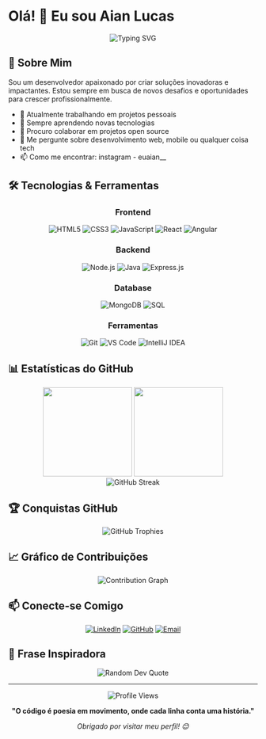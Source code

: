 # Olá! 👋 Eu sou Aian Lucas

<div align="center">
  <img src="https://readme-typing-svg.herokuapp.com?font=Fira+Code&pause=1000&color=2E9EF7&center=true&vCenter=true&width=435&lines=Desenvolvedor+Full+Stack;Apaixonado+por+Tecnologia;Sempre+Aprendendo+Algo+Novo" alt="Typing SVG" />
</div>

## 🚀 Sobre Mim

Sou um desenvolvedor apaixonado por criar soluções inovadoras e impactantes. Estou sempre em busca de novos desafios e oportunidades para crescer profissionalmente.

- 🔭 Atualmente trabalhando em projetos pessoais
- 🌱 Sempre aprendendo novas tecnologias
- 👯 Procuro colaborar em projetos open source
- 💬 Me pergunte sobre desenvolvimento web, mobile ou qualquer coisa tech
- 📫 Como me encontrar: instagram - euaian__

## 🛠️ Tecnologias & Ferramentas

<div align="center">
  
### Frontend
![HTML5](https://img.shields.io/badge/-HTML5-E34F26?style=for-the-badge&logo=html5&logoColor=white)
![CSS3](https://img.shields.io/badge/-CSS3-1572B6?style=for-the-badge&logo=css3&logoColor=white)
![JavaScript](https://img.shields.io/badge/-JavaScript-F7DF1E?style=for-the-badge&logo=javascript&logoColor=black)
![React](https://img.shields.io/badge/-React-61DAFB?style=for-the-badge&logo=react&logoColor=black)
![Angular](https://img.shields.io/badge/-Angular-DD0031?style=for-the-badge&logo=angular&logoColor=white)

### Backend
![Node.js](https://img.shields.io/badge/-Node.js-339933?style=for-the-badge&logo=node.js&logoColor=white)
![Java](https://img.shields.io/badge/-Java-007396?style=for-the-badge&logo=java&logoColor=white)
![Express.js](https://img.shields.io/badge/-Express.js-000000?style=for-the-badge&logo=express&logoColor=white)

### Database
![MongoDB](https://img.shields.io/badge/-MongoDB-47A248?style=for-the-badge&logo=mongodb&logoColor=white)
![SQL](https://img.shields.io/badge/-SQL-4479A1?style=for-the-badge&logo=postgresql&logoColor=white)

### Ferramentas
![Git](https://img.shields.io/badge/-Git-F05032?style=for-the-badge&logo=git&logoColor=white)
![VS Code](https://img.shields.io/badge/-VS%20Code-007ACC?style=for-the-badge&logo=visual-studio-code&logoColor=white)
![IntelliJ IDEA](https://img.shields.io/badge/-IntelliJ%20IDEA-000000?style=for-the-badge&logo=intellij-idea&logoColor=white)

</div>

## 📊 Estatísticas do GitHub

<div align="center">
  <img height="180em" src="https://github-readme-stats.vercel.app/api?username=Aian06L&show_icons=true&theme=tokyonight&include_all_commits=true&count_private=true&cache_seconds=86400"/>
  <img height="180em" src="https://github-readme-stats.vercel.app/api/top-langs/?username=Aian06L&layout=compact&langs_count=8&theme=tokyonight&cache_seconds=86400"/>
</div>

<div align="center">
  <img src="https://github-readme-streak-stats.herokuapp.com/?user=Aian06L&theme=tokyonight&hide_border=true&stroke=0000&background=1A1B27&border=1A1B27&currStreakLabel=70A5FD" alt="GitHub Streak" />
</div>

## 🏆 Conquistas GitHub

<div align="center">
  <img src="https://github-profile-trophy.vercel.app/?username=Aian06L&theme=tokyonight&no-frame=false&no-bg=false&margin-w=4" alt="GitHub Trophies" />
</div>

## 📈 Gráfico de Contribuições

<div align="center">
  <img src="https://github-readme-activity-graph.vercel.app/graph?username=Aian06L&theme=tokyo-night&bg_color=1a1b27&color=70a5fd&line=70a5fd&point=bf91f3&area=true&hide_border=true" alt="Contribution Graph" />
</div>

## 📫 Conecte-se Comigo

<div align="center">
  
[![LinkedIn](https://img.shields.io/badge/-LinkedIn-0077B5?style=for-the-badge&logo=linkedin&logoColor=white)](https://www.linkedin.com/in/aian-lucas-60b5671b4/)
[![GitHub](https://img.shields.io/badge/-GitHub-181717?style=for-the-badge&logo=github&logoColor=white)](https://github.com/Aian-Lucas)
[![Email](https://img.shields.io/badge/-Email-D14836?style=for-the-badge&logo=gmail&logoColor=white)](mailto:aian1.lucas4@gmail.com)

</div>

## 💭 Frase Inspiradora

<div align="center">
  <img src="https://quotes-github-readme.vercel.app/api?type=horizontal&theme=tokyonight" alt="Random Dev Quote"/>
</div>

---

<div align="center">
  <img src="https://komarev.com/ghpvc/?username=Aian06L&color=blue" alt="Profile Views" />
</div>

<div align="center">
  
**"O código é poesia em movimento, onde cada linha conta uma história."** 

*Obrigado por visitar meu perfil! 😊*

</div>
